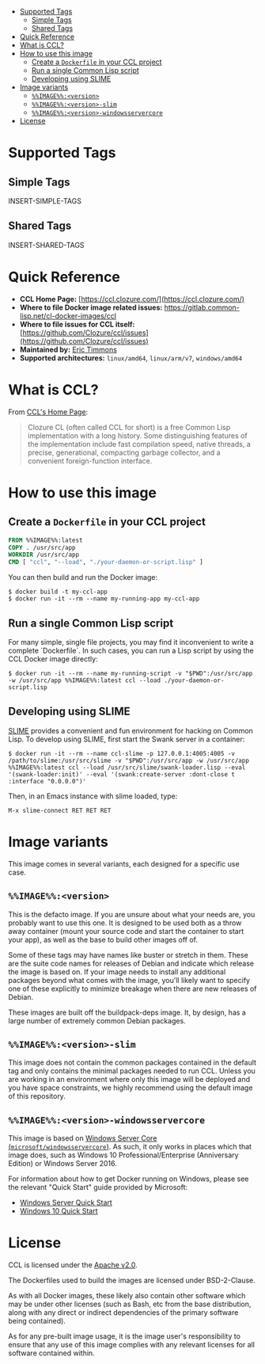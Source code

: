 - [Supported Tags](#org7c941dd)
  - [Simple Tags](#org751c61c)
  - [Shared Tags](#orgf193352)
- [Quick Reference](#org3744b15)
- [What is CCL?](#orgec131c3)
- [How to use this image](#org2d3bcf0)
  - [Create a `Dockerfile` in your CCL project](#org0b0cdbe)
  - [Run a single Common Lisp script](#org73c6976)
  - [Developing using SLIME](#orgefdc49c)
- [Image variants](#orgba73c95)
  - [`%%IMAGE%%:<version>`](#org1fb4d00)
  - [`%%IMAGE%%:<version>-slim`](#org27b512e)
  - [`%%IMAGE%%:<version>-windowsservercore`](#org0ad43a4)
- [License](#orgead9ae0)



<a id="org7c941dd"></a>

# Supported Tags


<a id="org751c61c"></a>

## Simple Tags

INSERT-SIMPLE-TAGS


<a id="orgf193352"></a>

## Shared Tags

INSERT-SHARED-TAGS


<a id="org3744b15"></a>

# Quick Reference

-   **CCL Home Page:** [https://ccl.clozure.com/](https://ccl.clozure.com/)
-   **Where to file Docker image related issues:** <https://gitlab.common-lisp.net/cl-docker-images/ccl>
-   **Where to file issues for CCL itself:** [https://github.com/Clozure/ccl/issues](https://github.com/Clozure/ccl/issues)
-   **Maintained by:** [Eric Timmons](https://github.com/daewok/docker-ccl/)
-   **Supported architectures:** `linux/amd64`, `linux/arm/v7`, `windows/amd64`


<a id="orgec131c3"></a>

# What is CCL?

From [CCL's Home Page](https://ccl.clozure.com):

> Clozure CL (often called CCL for short) is a free Common Lisp implementation with a long history. Some distinguishing features of the implementation include fast compilation speed, native threads, a precise, generational, compacting garbage collector, and a convenient foreign-function interface.


<a id="org2d3bcf0"></a>

# How to use this image


<a id="org0b0cdbe"></a>

## Create a `Dockerfile` in your CCL project

```dockerfile
FROM %%IMAGE%%:latest
COPY . /usr/src/app
WORKDIR /usr/src/app
CMD [ "ccl", "--load", "./your-daemon-or-script.lisp" ]
```

You can then build and run the Docker image:

```console
$ docker build -t my-ccl-app
$ docker run -it --rm --name my-running-app my-ccl-app
```


<a id="org73c6976"></a>

## Run a single Common Lisp script

For many simple, single file projects, you may find it inconvenient to write a complete \`Dockerfile\`. In such cases, you can run a Lisp script by using the CCL Docker image directly:

```console
$ docker run -it --rm --name my-running-script -v "$PWD":/usr/src/app -w /usr/src/app %%IMAGE%%:latest ccl --load ./your-daemon-or-script.lisp
```


<a id="orgefdc49c"></a>

## Developing using SLIME

[SLIME](https://common-lisp.net/project/slime/) provides a convenient and fun environment for hacking on Common Lisp. To develop using SLIME, first start the Swank server in a container:

```console
$ docker run -it --rm --name ccl-slime -p 127.0.0.1:4005:4005 -v /path/to/slime:/usr/src/slime -v "$PWD":/usr/src/app -w /usr/src/app %%IMAGE%%:latest ccl --load /usr/src/slime/swank-loader.lisp --eval '(swank-loader:init)' --eval '(swank:create-server :dont-close t :interface "0.0.0.0")'
```

Then, in an Emacs instance with slime loaded, type:

```emacs
M-x slime-connect RET RET RET
```


<a id="orgba73c95"></a>

# Image variants

This image comes in several variants, each designed for a specific use case.


<a id="org1fb4d00"></a>

## `%%IMAGE%%:<version>`

This is the defacto image. If you are unsure about what your needs are, you probably want to use this one. It is designed to be used both as a throw away container (mount your source code and start the container to start your app), as well as the base to build other images off of.

Some of these tags may have names like buster or stretch in them. These are the suite code names for releases of Debian and indicate which release the image is based on. If your image needs to install any additional packages beyond what comes with the image, you'll likely want to specify one of these explicitly to minimize breakage when there are new releases of Debian.

These images are built off the buildpack-deps image. It, by design, has a large number of extremely common Debian packages.


<a id="org27b512e"></a>

## `%%IMAGE%%:<version>-slim`

This image does not contain the common packages contained in the default tag and only contains the minimal packages needed to run CCL. Unless you are working in an environment where only this image will be deployed and you have space constraints, we highly recommend using the default image of this repository.


<a id="org0ad43a4"></a>

## `%%IMAGE%%:<version>-windowsservercore`

This image is based on [Windows Server Core (`microsoft/windowsservercore`)](https://hub.docker.com/_/microsoft-windows-servercore). As such, it only works in places which that image does, such as Windows 10 Professional/Enterprise (Anniversary Edition) or Windows Server 2016.

For information about how to get Docker running on Windows, please see the relevant "Quick Start" guide provided by Microsoft:

-   [Windows Server Quick Start](https://msdn.microsoft.com/en-us/virtualization/windowscontainers/quick_start/quick_start_windows_server)
-   [Windows 10 Quick Start](https://msdn.microsoft.com/en-us/virtualization/windowscontainers/quick_start/quick_start_windows_10)


<a id="orgead9ae0"></a>

# License

CCL is licensed under the [Apache v2.0](https://www.apache.org/licenses/LICENSE-2.0).

The Dockerfiles used to build the images are licensed under BSD-2-Clause.

As with all Docker images, these likely also contain other software which may be under other licenses (such as Bash, etc from the base distribution, along with any direct or indirect dependencies of the primary software being contained).

As for any pre-built image usage, it is the image user's responsibility to ensure that any use of this image complies with any relevant licenses for all software contained within.
